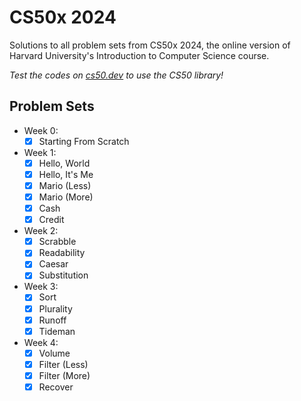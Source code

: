 # CS50x 2024
Solutions to all problem sets from CS50x 2024, the online version of Harvard University's Introduction to Computer Science course.

*Test the codes on [cs50.dev](https://cs50.dev/) to use the CS50 library!*

## Problem Sets
- Week 0:
	- [x] Starting From Scratch
- Week 1:
	- [x] Hello, World
	- [x] Hello, It's Me
	- [x] Mario (Less)
	- [x] Mario (More)
	- [x] Cash
	- [x] Credit
- Week 2:
	- [x] Scrabble
	- [x] Readability
	- [x] Caesar
	- [x] Substitution
- Week 3:
	- [x] Sort
	- [x] Plurality
	- [x] Runoff
	- [x] Tideman
- Week 4:
	- [x] Volume
	- [x] Filter (Less)
	- [x] Filter (More)
	- [x] Recover